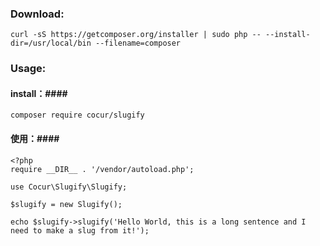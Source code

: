 ### Download: ###
    curl -sS https://getcomposer.org/installer | sudo php -- --install-dir=/usr/local/bin --filename=composer
### Usage: ###
#### install：####
    composer require cocur/slugify
#### 使用：####
    <?php
    require __DIR__ . '/vendor/autoload.php';
    
    use Cocur\Slugify\Slugify;
    
    $slugify = new Slugify();
    
    echo $slugify->slugify('Hello World, this is a long sentence and I need to make a slug from it!');